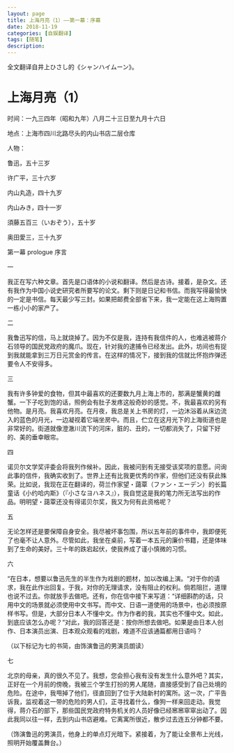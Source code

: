 ```yaml
---
layout: page
title: 上海月亮（1）——第一幕：序幕
date: 2018-11-19
categories: [自娱翻译]
tags: [随笔]
description: 
---
```


全文翻译自井上ひさし的《シャンハイムーン》。

# 上海月亮（1）

时间：一九三四年（昭和九年）八月二十三日至九月十六日

地点：上海市四川北路尽头的内山书店二层仓库

人物：

鲁迅，五十三岁

许广平，三十六岁

内山丸造，四十九岁

内山みき，四十一岁

須藤五百三（いおぞう），五十岁

奥田愛三，三十九岁

第一幕 prologue 序言

一

我正在写六种文章。首先是口语体的小说和翻译。然后是古诗。接着，是杂文。还有我作为中国小说史研究者所要写的论文。剩下则是日记和书信。而我写得最愉快的一定是书信。每天最少写三封。如果把邮费全部省下来，我一定能在这上海购置一栋小小的家产了。

二

我鲁迅写的信，马上就烧掉了。因为不仅是我，连持有我信件的人，也难逃被蒋介石领导的国民党政府的魔爪。现在，针对我的逮捕令已经发出。此外，坊间也有捉到我就能拿到三万日元赏金的传言。在这样的情况下，接到我的信就比怀抱炸弹还要令人不安得多。

三

我有许多钟爱的食物，但其中最喜欢的还要数九月上海上市的，那满是蟹黄的雌蟹。一下子吃到饱的话，照例会有肚子发疼这般奇妙的感觉。不，我最喜欢的另有他物。是月亮。我喜欢月亮。在月夜，我总是关上书房的灯，一边沐浴着从床边流入的蓝色的月光，一边凝视着它端坐房中。而且，伫立在这月光下的上海街道也是非常好的。街道就像澄澈川流下的河床，脏的、丑的，一切都消失了，只留下好的、美的垂幸眼帘。

四

诺贝尔文学奖评委会将我列作候补。因此，我被问到有无接受该奖项的意愿。问询此事的信件，我确实收到了。世界上还有比我更优秀的作家，但他们还没有获此殊荣。比如说，我现在正在翻译的，荷兰作家望・藹覃（ファン・エーデン）的长篇童话《小约哈内斯》（『小さなヨハネス』），我自觉这是我的笔力所无法写出的作品。明明望・藹覃还没有得诺贝尔奖，我又为何有此资格呢？

五

无论怎样还是要保障自身安全。我尽被坏事包围，所以五年前的事件中，我即便死了也毫不让人意外。尽管如此，我坐在桌前，写着一本五元的廉价书籍，还是体味到了生命的美好。三十年的跌宕起伏，使我养成了谨小慎微的习惯。

六

“在日本，想要以鲁迅先生的半生作为戏剧的题材，加以改编上演。“对于你的请求，我在此作出回复。于我，对你的无理请求，没有阻止的权利。倘若阻拦，道理也说不过去。你就放手去做吧。还有，你在信中接下来写道：“详细斟酌的话，只用中文的场景就必须使用中文书写。而中文、日语一道使用的场景中，也必须按原样书写。但是，大部分日本人不懂中文。作为作者的我，其实也不懂中文。如此，到底应该怎么办呢？“对此，我的回答还是：按你所想去做吧。如果是由日本人创作、日本演员出演、日本观众观看的戏剧，难道不应该通篇都用日语吗？

（以下标记为七的书简，由饰演鲁迅的男演员朗读）

七

北京的母亲，真的很久不见了。我想，您会担心我有没有发生什么意外吧？其实，正好在一个月前的傍晚，我被三个学生打扮的男人尾随，直接感受到了自己处境的危险。在途中，我甩掉了他们，径直回到了位于大陆新村的寓所。这一次，广平告诉我，监视着这一带的危险的男人们，正寻找着什么，像狗一样来回走动。我觉得，蒋介石的部下，那些国民党政府特务机关的人员好像已经窸窸窣窣出动了。因此我同以往一样，去到内山书店避难。它离寓所很近，散步过去连五分钟都不要。

（饰演鲁迅的男演员，他身上的单点灯光暗下。紧接着，为了能让全景布上光线，照明开始覆盖舞台。）

